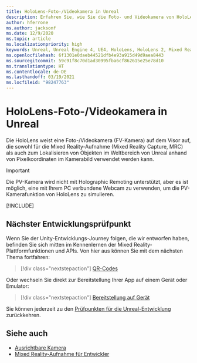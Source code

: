 ```yaml
---
title: HoloLens-Foto-/Videokamera in Unreal
description: Erfahren Sie, wie Sie die Foto- und Videokamera von HoloLens für die Mixed Reality-Aufnahme und die Objektlokalisierung in Unreal verwenden.
author: hferrone
ms.author: jacksonf
ms.date: 12/9/2020
ms.topic: article
ms.localizationpriority: high
keywords: Unreal, Unreal Engine 4, UE4, HoloLens, HoloLens 2, Mixed Reality, Entwicklung, Features, Dokumentation, Leitfäden, Hologramme, Kamera, PV-Kamera, MRC, Mixed Reality-Headset Windows Mixed Reality-Headset, Virtual Reality-Headset
ms.openlocfilehash: 6f1301e0daeb44521dfb4e93a915d49d9aea8443
ms.sourcegitcommit: 59c91f8c70d1ad30995fba6cf862615e25e78d10
ms.translationtype: HT
ms.contentlocale: de-DE
ms.lasthandoff: 03/19/2021
ms.locfileid: "98247763"
---
```

# <a name="hololens-photovideo-camera-in-unreal"></a>HoloLens-Foto-/Videokamera in Unreal

Die HoloLens weist eine Foto-/Videokamera (FV-Kamera) auf dem Visor auf, die sowohl für die Mixed Reality-Aufnahme (Mixed Reality Capture, MRC) als auch zum Lokalisieren von Objekten im Weltbereich von Unreal anhand von Pixelkoordinaten im Kamerabild verwendet werden kann.

> [!IMPORTANT]
> Die PV-Kamera wird nicht mit Holographic Remoting unterstützt, aber es ist möglich, eine mit Ihrem PC verbundene Webcam zu verwenden, um die PV-Kamerafunktion von HoloLens zu simulieren.

[!INCLUDE[](includes/tabs-pv-camera.md)]

## <a name="next-development-checkpoint"></a>Nächster Entwicklungsprüfpunkt

Wenn Sie der Unity-Entwicklungs-Journey folgen, die wir entworfen haben, befinden Sie sich mitten im Kennenlernen der Mixed Reality-Plattformfunktionen und APIs. Von hier aus können Sie mit dem nächsten Thema fortfahren:

> [!div class="nextstepaction"]
> [QR-Codes](unreal-qr-codes.md)

Oder wechseln Sie direkt zur Bereitstellung Ihrer App auf einem Gerät oder Emulator:

> [!div class="nextstepaction"]
> [Bereitstellung auf Gerät](unreal-deploying.md)

Sie können jederzeit zu den [Prüfpunkten für die Unreal-Entwicklung](unreal-development-overview.md#3-advanced-features) zurückkehren.

## <a name="see-also"></a>Siehe auch

* [Ausrichtbare Kamera](../platform-capabilities-and-apis/locatable-camera.md)
* [Mixed Reality-Aufnahme für Entwickler](../platform-capabilities-and-apis/mixed-reality-capture-for-developers.md)

